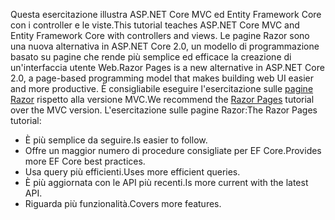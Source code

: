 <span data-ttu-id="82dbe-101">Questa esercitazione illustra ASP.NET Core MVC ed Entity Framework Core con i controller e le viste.</span><span class="sxs-lookup"><span data-stu-id="82dbe-101">This tutorial teaches ASP.NET Core MVC and Entity Framework Core with controllers and views.</span></span> <span data-ttu-id="82dbe-102">Le pagine Razor sono una nuova alternativa in ASP.NET Core 2.0, un modello di programmazione basato su pagine che rende più semplice ed efficace la creazione di un'interfaccia utente Web.</span><span class="sxs-lookup"><span data-stu-id="82dbe-102">Razor Pages is a new alternative in ASP.NET Core 2.0, a page-based programming model that makes building web UI easier and more productive.</span></span> <span data-ttu-id="82dbe-103">È consigliabile eseguire l'esercitazione sulle [pagine Razor](xref:data/ef-rp/intro) rispetto alla versione MVC.</span><span class="sxs-lookup"><span data-stu-id="82dbe-103">We recommend the [Razor Pages](xref:data/ef-rp/intro) tutorial over the MVC version.</span></span> <span data-ttu-id="82dbe-104">L'esercitazione sulle pagine Razor:</span><span class="sxs-lookup"><span data-stu-id="82dbe-104">The Razor Pages tutorial:</span></span>

* <span data-ttu-id="82dbe-105">È più semplice da seguire.</span><span class="sxs-lookup"><span data-stu-id="82dbe-105">Is easier to follow.</span></span>
* <span data-ttu-id="82dbe-106">Offre un maggior numero di procedure consigliate per EF Core.</span><span class="sxs-lookup"><span data-stu-id="82dbe-106">Provides more EF Core best practices.</span></span>
* <span data-ttu-id="82dbe-107">Usa query più efficienti.</span><span class="sxs-lookup"><span data-stu-id="82dbe-107">Uses more efficient queries.</span></span>
* <span data-ttu-id="82dbe-108">È più aggiornata con le API più recenti.</span><span class="sxs-lookup"><span data-stu-id="82dbe-108">Is more current with the latest API.</span></span>
* <span data-ttu-id="82dbe-109">Riguarda più funzionalità.</span><span class="sxs-lookup"><span data-stu-id="82dbe-109">Covers more features.</span></span>
